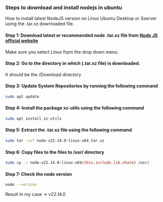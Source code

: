 ### Steps to download and install nodejs in ubuntu
How to install latest NodeJS version on Linux Ubuntu Desktop or Sserver using the .tar.xz downloaded file.

#### Step 1: Download latest or recommended node .tar.xz file from [Node JS official website](https://nodejs.org/en/download)
Make sure you select Linux frpm the drop down menu.

#### Step 2: Go to the directory in which (.tar.xz file) is downloaded.
It should be the /Download directory

#### Step 3: Update System Repositories by running the following command
```bash
sudo apt update
```

#### Step 4: Install the package xz-utils using the following command
```bash
sudo apt install xz-utils
```

#### Step 5: Extract the .tar.xz file using the following command
```bash
sudo tar -xvf node-v22.14.0-linux-x64.tar.xz
```

#### Step 6: Copy files to the files to /usr/ directory
```bash
sudo cp -r node-v22.14.0-linux-x64/{bin,include,lib,share} /usr/
```

#### Step 7: Check the node version
```bash
node --version
```

Result In my case -> v22.14.0
